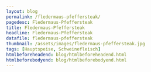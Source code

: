```yaml
---
layout: blog
permalink: /fledermaus-pfeffersteak/
pagedesc: Fledermaus-Pfeffersteak
title: Fledermaus-Pfeffersteak
headline: Fledermaus-Pfeffersteak
datafile: fledermaus-pfeffersteak
thumbnail: /assets/images/fledermaus-pfeffersteak.jpg
tags: [Hauptspeise, Schweinefleisch]
htmlbeforeheadend: blog/htmlbeforeheadend.html
htmlbeforebodyend: blog/htmlbeforebodyend.html
---
```

